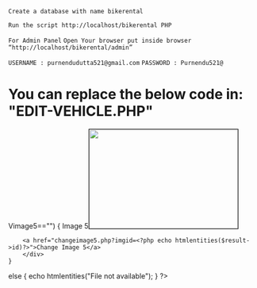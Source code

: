 ﻿`Create a database with name bikerental`

`Run the script http://localhost/bikerental PHP`

`For Admin Panel`
`Open Your browser put inside browser “http://localhost/bikerental/admin” `

`USERNAME : purnendudutta521@gmail.com`
`PASSWORD : Purnendu521@`

 
#                                You can replace the below code in: "EDIT-VEHICLE.PHP"
<?php if($result->Vimage5=="")
	{
		Image 5<img src="img/vehicleimages/<?php echo htmlentities($result->Vimage5);?>" width="300" height="200" style="border:solid 1px #000">
		<a href="changeimage5.php?imgid=<?php echo htmlentities($result->id)?>">Change Image 5</a>
		</div>
	} 
else 
	{
		echo htmlentities("File not available");
	}
?>
